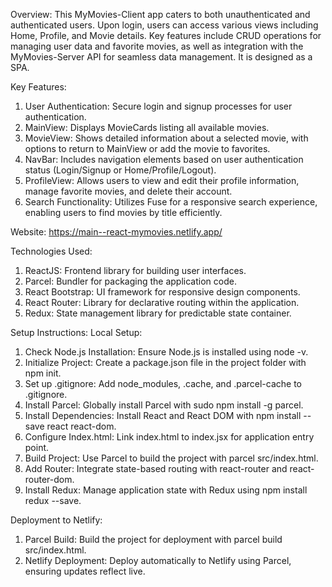 Overview:
This MyMovies-Client app caters to both unauthenticated and authenticated users. Upon login, users can access various views including Home, Profile, and Movie details. Key features include CRUD operations for managing user data and favorite movies, as well as integration with the MyMovies-Server API for seamless data management. It is designed as a SPA.

Key Features:

1. User Authentication: Secure login and signup processes for user authentication.
2. MainView: Displays MovieCards listing all available movies.
3. MovieView: Shows detailed information about a selected movie, with options to return to MainView or add the movie to favorites.
4. NavBar: Includes navigation elements based on user authentication status (Login/Signup or Home/Profile/Logout).
5. ProfileView: Allows users to view and edit their profile information, manage favorite movies, and delete their account.
6. Search Functionality: Utilizes Fuse for a responsive search experience, enabling users to find movies by title efficiently.

Website: https://main--react-mymovies.netlify.app/

Technologies Used:

1. ReactJS: Frontend library for building user interfaces.
2. Parcel: Bundler for packaging the application code.
3. React Bootstrap: UI framework for responsive design components.
4. React Router: Library for declarative routing within the application.
5. Redux: State management library for predictable state container.

Setup Instructions:
Local Setup:

1. Check Node.js Installation: Ensure Node.js is installed using node -v.
2. Initialize Project: Create a package.json file in the project folder with npm init.
3. Set up .gitignore: Add node_modules, .cache, and .parcel-cache to .gitignore.
4. Install Parcel: Globally install Parcel with sudo npm install -g parcel.
5. Install Dependencies: Install React and React DOM with npm install --save react react-dom.
6. Configure Index.html: Link index.html to index.jsx for application entry point.
7. Build Project: Use Parcel to build the project with parcel src/index.html.
8. Add Router: Integrate state-based routing with react-router and react-router-dom.
9. Install Redux: Manage application state with Redux using npm install redux --save.

Deployment to Netlify:

1. Parcel Build: Build the project for deployment with parcel build src/index.html.
2. Netlify Deployment: Deploy automatically to Netlify using Parcel, ensuring updates reflect live.
